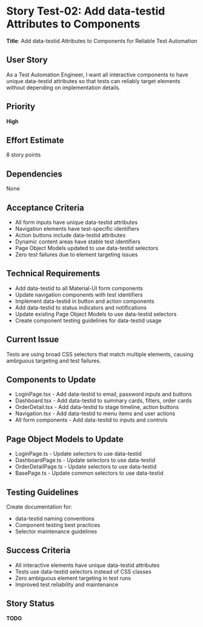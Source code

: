 # Story Test-02: Add data-testid Attributes to Components

**Title**: Add data-testid Attributes to Components for Reliable Test Automation

## User Story
As a Test Automation Engineer, I want all interactive components to have unique data-testid attributes so that tests can reliably target elements without depending on implementation details.

## Priority
**High**

## Effort Estimate
8 story points

## Dependencies
None

## Acceptance Criteria
- All form inputs have unique data-testid attributes
- Navigation elements have test-specific identifiers
- Action buttons include data-testid attributes
- Dynamic content areas have stable test identifiers
- Page Object Models updated to use data-testid selectors
- Zero test failures due to element targeting issues

## Technical Requirements
- Add data-testid to all Material-UI form components
- Update navigation components with test identifiers
- Implement data-testid in button and action components
- Add data-testid to status indicators and notifications
- Update existing Page Object Models to use data-testid selectors
- Create component testing guidelines for data-testid usage

## Current Issue
Tests are using broad CSS selectors that match multiple elements, causing ambiguous targeting and test failures.

## Components to Update
- LoginPage.tsx - Add data-testid to email, password inputs and buttons
- Dashboard.tsx - Add data-testid to summary cards, filters, order cards
- OrderDetail.tsx - Add data-testid to stage timeline, action buttons
- Navigation.tsx - Add data-testid to menu items and user actions
- All form components - Add data-testid to inputs and controls

## Page Object Models to Update
- LoginPage.ts - Update selectors to use data-testid
- DashboardPage.ts - Update selectors to use data-testid
- OrderDetailPage.ts - Update selectors to use data-testid
- BasePage.ts - Update common selectors to use data-testid

## Testing Guidelines
Create documentation for:
- data-testid naming conventions
- Component testing best practices
- Selector maintenance guidelines

## Success Criteria
- All interactive elements have unique data-testid attributes
- Tests use data-testid selectors instead of CSS classes
- Zero ambiguous element targeting in test runs
- Improved test reliability and maintenance

## Story Status
**TODO**